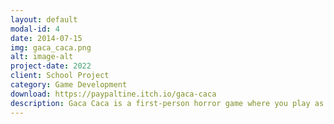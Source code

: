 ```yaml
---
layout: default
modal-id: 4
date: 2014-07-15
img: gaca_caca.png
alt: image-alt
project-date: 2022
client: School Project
category: Game Development
download: https://paypaltine.itch.io/gaca-caca
description: Gaca Caca is a first-person horror game where you play as a documentary filmmaker searching for a monster hidden in the forest. The goal is to take enough photographic evidence to show the world that the creature truly exists. However, the monster will also be hunting the player in the meantime. The player has a flashlight to see in the dark and a camera to capture evidence, which can also be used with night vision to see in the dark.
---
```

